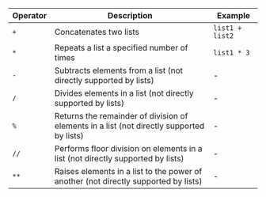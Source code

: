 | **Operator** | **Description**                         | **Example**           |
|--------------|-----------------------------------------|-----------------------|
| `+`          | Concatenates two lists                  | `list1 + list2`       |
| `*`          | Repeats a list a specified number of times | `list1 * 3`       |
| `-`          | Subtracts elements from a list (not directly supported by lists) | - |
| `/`          | Divides elements in a list (not directly supported by lists) | - |
| `%`          | Returns the remainder of division of elements in a list (not directly supported by lists) | - |
| `//`         | Performs floor division on elements in a list (not directly supported by lists) | - |
| `**`         | Raises elements in a list to the power of another (not directly supported by lists) | - |
